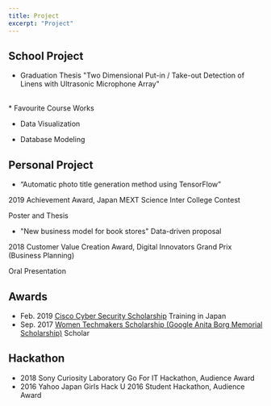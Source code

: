 ```yaml
---
title: Project
excerpt: "Project"
---
```

## School Project
* Graduation Thesis
 "Two Dimensional Put-in / Take-out Detection of Linens with Ultrasonic Microphone Array"
<br/>
* Favourite Course Works

  - Data Visualization

  - Database Modeling


## Personal Project

* “Automatic photo title generation method using TensorFlow”

2019 Achievement Award, Japan MEXT Science Inter College Contest

Poster and Thesis 
<br/>
* "New business model for book stores" Data-driven proposal

2018 Customer Value Creation Award, Digital Innovators Grand Prix (Business Planning) 

Oral Presentation

## Awards
* Feb. 2019 [Cisco Cyber Security Scholarship](https://mkto.cisco.com/Security-Scholarship.html) Training in Japan
* Sep. 2017 [Women Techmakers Scholarship (Google Anita Borg Memorial Scholarship)](https://buildyourfuture.withgoogle.com/scholarships/) Scholar              

## Hackathon
* 2018 Sony Curiosity Laboratory Go For IT Hackathon, Audience Award
* 2016 Yahoo Japan Girls Hack U 2016 Student Hackathon, Audience Award
